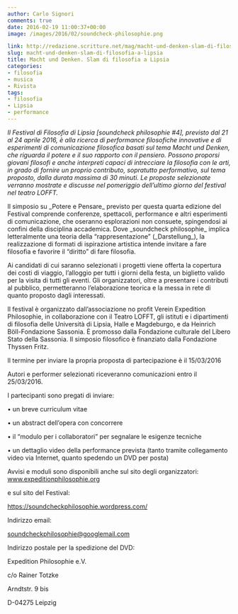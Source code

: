 ```yaml
---
author: Carlo Signori
comments: true
date: 2016-02-19 11:00:37+00:00
image: /images/2016/02/soundcheck-philosophie.png

link: http://redazione.scritture.net/mag/macht-und-denken-slam-di-filosofia-a-lipsia/
slug: macht-und-denken-slam-di-filosofia-a-lipsia
title: Macht und Denken. Slam di filosofia a Lipsia
categories:
- filosofia
- musica
- Rivista
tags:
- filosofia
- Lipsia
- performance
---
```


_Il Festival di Filosofia di Lipsia [soundcheck philosophie #4], previsto dal 21 al 24 aprile 2016, è alla ricerca di performance filosofiche innovative e di esperimenti di comunicazione filosofica basati sul tema Macht und Denken, che riguarda il potere e il suo rapporto con il pensiero. Possono proporsi giovani filosofi e anche interpreti capaci di intrecciare la filosofia con le arti, in grado di fornire un proprio contributo, sopratutto performativo, sul tema proposto, dalla durata massima di 30 minuti. Le proposte selezionate verranno mostrate e discusse nel pomeriggio dell’ultimo giorno del festival nel teatro LOFFT._



<!-- more -->Il simposio su _Potere e Pensare_ previsto per questa quarta edizione del Festival comprende conferenze, spettacoli, performance e altri esperimenti di comunicazione, che oseranno esplorazioni non consuete, spingendosi ai confini della disciplina accademica. Dove _soundcheck philosophie_ implica letteralmente una teoria della “rappresentazione” (_Darstellung_), la realizzazione di formati di ispirazione artistica intende invitare a fare filosofia e favorire il “diritto” di fare filosofia.

Ai candidati di cui saranno selezionati i progetti viene offerta la copertura dei costi di viaggio, l’alloggio per tutti i giorni della festa, un biglietto valido per la visita di tutti gli eventi. Gli organizzatori, oltre a presentare i contributi al pubblico, permetteranno l’elaborazione teorica e la messa in rete di quanto proposto dagli interessati.

Il festival è organizzato dall’associazione no profit Verein Expedition Philosophie, in collaborazione con il Teatro LOFFT, gli istituti e i dipartimenti di filosofia delle Università di Lipsia, Halle e Magdeburgo, e da Heinrich Böll-Fondazione Sassonia. È promosso dalla Fondazione culturale del Libero Stato della Sassonia. Il simposio filosofico è finanziato dalla Fondazione Thyssen Fritz.

Il termine per inviare la propria proposta di partecipazione è il 15/03/2016

Autori e performer selezionati riceveranno comunicazioni entro il 25/03/2016.

I partecipanti sono pregati di inviare:

• un breve curriculum vitae

• un abstract dell’opera con concorrere

• il “modulo per i collaboratori” per segnalare le esigenze tecniche

• un dettaglio video della performance prevista (tanto tramite collegamento video via Internet, quanto spedendo un DVD per posta)

Avvisi e moduli sono disponibili anche sul sito degli organizzatori: www.expeditionphilosophie.org

e sul sito del Festival:

https://soundcheckphilosophie.wordpress.com/

Indirizzo email:

soundcheckphilosophie@googlemail.com

Indirizzo postale per la spedizione del DVD:

Expedition Philosophie e.V.

c/o Rainer Totzke

Arndtstr. 9 bis

D-04275 Leipzig
